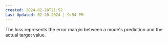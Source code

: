 ```yaml
---
created: 2024-02-20T21:52
Last Updated: 02-20-2024 | 9:54 PM
---
```

The loss represents the error margin between a mode's prediction and the actual target value.